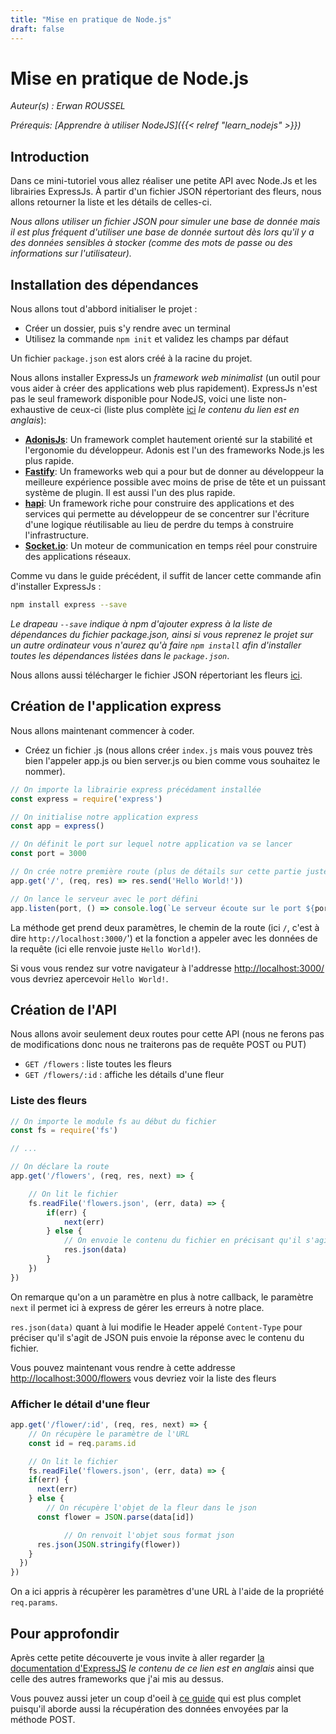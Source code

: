 ```yaml
---
title: "Mise en pratique de Node.js"
draft: false
---
```

# Mise en pratique de Node.js

*Auteur(s) : Erwan ROUSSEL*

*Prérequis: [Apprendre à utiliser NodeJS]({{< relref "learn_nodejs" >}})*

## Introduction
Dans ce mini-tutoriel vous allez réaliser une petite API avec Node.Js et les librairies ExpressJs. À partir d'un fichier JSON répertoriant des fleurs, nous allons retourner la liste et les détails de celles-ci.

*Nous allons utiliser un fichier JSON pour simuler une base de donnée mais il est plus fréquent d'utiliser une base de donnée surtout dès lors qu'il y a des données sensibles à stocker (comme des mots de passe ou des informations sur l'utilisateur).*

## Installation des dépendances

Nous allons tout d'abbord initialiser le projet :

* Créer un dossier, puis s'y rendre avec un terminal
* Utilisez la commande `npm init` et validez les champs par défaut

Un fichier `package.json` est alors créé à la racine du projet.

Nous allons installer ExpressJs un *framework web minimalist* (un outil pour vous aider à créer des applications web plus rapidement). ExpressJs n'est pas le seul framework disponible pour NodeJS, voici une liste non-exhaustive de ceux-ci (liste plus complète [ici](https://nodejs.dev/learn#nodejs-frameworks-and-tools) *le contenu du lien est en anglais*):


* [**AdonisJs**](https://adonisjs.com/): Un framework complet hautement orienté sur la stabilité et l'ergonomie du développeur. Adonis est l'un des frameworks Node.js les plus rapide.
* [**Fastify**](https://fastify.io/): Un frameworks web qui a pour but de donner au développeur la meilleure expérience possible avec moins de prise de tête et un puissant système de plugin. Il est aussi l'un des plus rapide.
* [**hapi**](https://hapijs.com): Un framework riche pour construire des applications et des services qui permette au développeur de se concentrer sur l'écriture d'une logique réutilisable au lieu de perdre du temps à construire l'infrastructure.
* [**Socket.io**](https://socket.io/): Un moteur de communication en temps réel pour construire des applications réseaux.
 
Comme vu dans le guide précédent, il suffit de lancer cette commande afin d'installer ExpressJs :

```bash
npm install express --save
```

*Le drapeau `--save` indique à npm d'ajouter express à la liste de dépendances du fichier package.json, ainsi si vous reprenez le projet sur un autre ordinateur vous n'aurez qu'à faire `npm install` afin d'installer toutes les dépendances listées dans le `package.json`*.

Nous allons aussi télécharger le fichier JSON répertoriant les fleurs [ici](https://gist.github.com/sandeepcmsm/2e1f5762fa5ca351d8f129e73c730071).

## Création de l'application express
Nous allons maintenant commencer à coder.

* Créez un fichier .js (nous allons créer `index.js` mais vous pouvez très bien l'appeler app.js ou bien server.js ou bien comme vous souhaitez le nommer).

```js
// On importe la librairie express précédament installée
const express = require('express')

// On initialise notre application express
const app = express()

// On définit le port sur lequel notre application va se lancer
const port = 3000

// On crée notre première route (plus de détails sur cette partie juste en dessous)
app.get('/', (req, res) => res.send('Hello World!'))

// On lance le serveur avec le port défini
app.listen(port, () => console.log(`Le serveur écoute sur le port ${port}`))
``` 

La méthode get prend deux paramètres, le chemin de la route (ici `/`, c'est à dire `http://localhost:3000/`') et la fonction a appeler avec les données de la requête (ici elle renvoie juste `Hello World!`).

Si vous vous rendez sur votre navigateur à l'addresse [http://localhost:3000/](http://localhost:3000/) vous devriez apercevoir `Hello World!`.

## Création de l'API

Nous allons avoir seulement deux routes pour cette API (nous ne ferons pas de modifications donc nous ne traiterons pas de requête POST ou PUT)

* `GET /flowers` : liste toutes les fleurs
* `GET /flowers/:id` : affiche les détails d'une fleur

### Liste des fleurs

```js
// On importe le module fs au début du fichier
const fs = require('fs')

// ...

// On déclare la route
app.get('/flowers', (req, res, next) => {

	// On lit le fichier 
	fs.readFile('flowers.json', (err, data) => {
		if(err) {
			next(err)
		} else {
			// On envoie le contenu du fichier en précisant qu'il s'agit de JSON
			res.json(data)	
		}
	})
})
```

On remarque qu'on a un paramètre en plus à notre callback, le paramètre `next` il permet ici à express de gérer les erreurs à notre place.

`res.json(data)` quant à lui modifie le Header appelé `Content-Type` pour préciser qu'il s'agit de JSON puis envoie la réponse avec le contenu du fichier.

Vous pouvez maintenant vous rendre à cette addresse [http://localhost:3000/flowers](http://localhost:3000/flowers) vous devriez voir la liste des fleurs

### Afficher le détail d'une fleur

```js
app.get('/flower/:id', (req, res, next) => {
	// On récupère le paramètre de l'URL
	const id = req.params.id

	// On lit le fichier
	fs.readFile('flowers.json', (err, data) => {
    if(err) {                
      next(err)              
    } else {                
 	    // On récupère l'objet de la fleur dans le json 
      const flower = JSON.parse(data[id])

			// On renvoit l'objet sous format json
      res.json(JSON.stringify(flower))
    }                           
  })	
})
```

On a ici appris à récupèrer les paramètres d'une URL à l'aide de la propriété `req.params`.

## Pour approfondir

Après cette petite découverte je vous invite à aller regarder [la documentation d'ExpressJS](https://expressjs.com/) *le contenu de ce lien est en anglais* ainsi que celle des autres frameworks que j'ai mis au dessus.

Vous pouvez aussi jeter un coup d'oeil à [ce guide](https://www.frugalprototype.com/developpez-propre-api-node-js-express/) qui est plus complet puisqu'il aborde aussi la récupération des données envoyées par la méthode POST.
